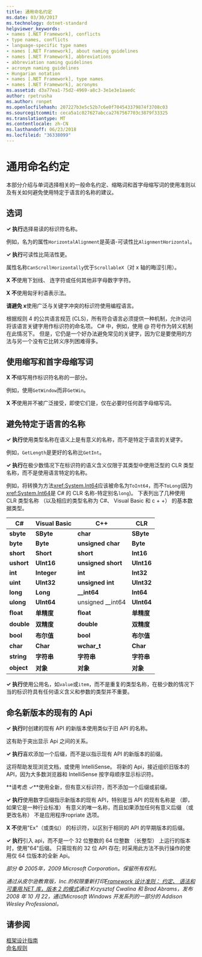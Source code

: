 ```yaml
---
title: 通用命名约定
ms.date: 03/30/2017
ms.technology: dotnet-standard
helpviewer_keywords:
- names [.NET Framework], conflicts
- type names, conflicts
- language-specific type names
- names [.NET Framework], about naming guidelines
- names [.NET Framework], abbreviations
- abbreviation naming guidelines
- acronym naming guidelines
- Hungarian notation
- names [.NET Framework], type names
- names [.NET Framework], acronyms
ms.assetid: d3a77ea1-75d2-4969-a8c3-3e1e3e1aaedc
author: rpetrusha
ms.author: ronpet
ms.openlocfilehash: 207227b3e5c52b7c6e0f704543379874f3708c03
ms.sourcegitcommit: ceca5a1c027627abcca2767567703c3879f33325
ms.translationtype: MT
ms.contentlocale: zh-CN
ms.lasthandoff: 06/23/2018
ms.locfileid: "36338099"
---
```

# <a name="general-naming-conventions"></a>通用命名约定
本部分介绍与单词选择相关的一般命名约定、缩略词和首字母缩写词的使用准则以及有关如何避免使用特定于语言的名称的建议。  
  
## <a name="word-choice"></a>选词  
 **✓ 执行**选择易读的标识符名称。  
  
 例如，名为的属性`HorizontalAlignment`是英语-可读性比`AlignmentHorizontal`。  
  
 **✓ 执行**可读性比简洁性更。  
  
 属性名称`CanScrollHorizontally`优于`ScrollableX`（对 x 轴的晦涩引用）。  
  
 **X 不**使用下划线、 连字符或任何其他非字母数字字符。  
  
 **X 不**使用匈牙利语表示法。  
  
 **请避免 x**使用广泛与关键字冲突的标识符使用编程语言。  
  
 根据规则 4 的公共语言规范 (CLS)，所有符合语言必须提供一种机制，允许访问将该语言关键字用作标识符的命名项。 C# 中，例如，使用 @ 符号作为转义机制在此情况下。 但是，它仍是一个好办法避免常见的关键字，因为它是要使用的方法与另一个没有它比转义序列困难得多。  
  
## <a name="using-abbreviations-and-acronyms"></a>使用缩写和首字母缩写词  
 **X 不**缩写用作标识符名称的一部分。  
  
 例如，使用`GetWindow`而非`GetWin`。  
  
 **X 不**使用并不被广泛接受，即使它们是，仅在必要时任何首字母缩写词。  
  
## <a name="avoiding-language-specific-names"></a>避免特定于语言的名称  
 **✓ 执行**使用类型名称在语义上是有意义的名称，而不是特定于语言的关键字。  
  
 例如，`GetLength`是更好的名称比`GetInt`。  
  
 **✓ 执行**在极少数情况下在标识符的语义含义仅限于其类型中使用泛型的 CLR 类型名称，而不是使用语言特定的名称。  
  
 例如，将转换为方法<xref:System.Int64>应该被命名为`ToInt64`，而不`ToLong`(因为<xref:System.Int64>是 C# 的 CLR 名称-特定别名`long`)。 下表列出了几种使用 CLR 类型名称 （以及相应的类型名称为 C#、 Visual Basic 和 c + +） 的基本数据类型。  
  
|C#|Visual Basic|C++|CLR|  
|---------|------------------|-----------|---------|  
|**sbyte**|**SByte**|**char**|**SByte**|  
|**byte**|**Byte**|**unsigned char**|**Byte**|  
|**short**|**Short**|**short**|**Int16**|  
|**ushort**|**UInt16**|**unsigned short**|**UInt16**|  
|**int**|**Integer**|**int**|**Int32**|  
|**uint**|**UInt32**|**unsigned int**|**UInt32**|  
|**long**|**Long**|**__int64**|**Int64**|  
|**ulong**|**UInt64**|unsigned __int64|**UInt64**|  
|**float**|**单精度**|**float**|**单精度**|  
|**double**|**双精度**|**double**|**双精度**|  
|**bool**|**布尔值**|**bool**|**布尔值**|  
|**char**|**Char**|**wchar_t**|**Char**|  
|**string**|**字符串**|**字符串**|**字符串**|  
|**object**|**对象**|**对象**|**对象**|  
  
 **✓ 执行**使用公用名，如`value`或`item`，而不是重复的类型名称，在极少数的情况下当的标识符具有任何语义含义和参数的类型并不重要。  
  
## <a name="naming-new-versions-of-existing-apis"></a>命名新版本的现有的 Api  
 **✓ 执行**时创建的现有 API 的新版本使用类似于旧 API 的名称。  
  
 这有助于突出显示 Api 之间的关系。  
  
 **✓ 执行**喜欢添加一个后缀，而不是以指示现有 API 的新版本的前缀。  
  
 这将帮助发现浏览文档，或使用 IntelliSense。 将新的 Api，接近组织旧版本的 API，因为大多数浏览器和 IntelliSense 按字母顺序显示标识符。  
  
 **请考虑 ✓**使用全新，但有意义标识符，而不添加一个后缀或前缀。  
  
 **✓ 执行**使用数字后缀指示新版本的现有 API，特别是当 API 的现有名称是 （即，如果它是一种行业标准） 有意义的唯一名称，而且如果添加任何有意义后缀 （或更改名称） 不是应用程序ropriate 选项。  
  
 **X 不**使用"Ex"（或类似） 的标识符，以区别于相同的 API 的早期版本的后缀。  
  
 **✓ 执行**引入 api，而不是一个 32 位整数的 64 位整数 （长整型） 上运行的版本时，使用"64"后缀。 只需现有的 32 位 API 存在; 时采用此方法不执行操作的使用仅 64 位版本的全新 Api。  
  
 *部分 © 2005年，2009 Microsoft Corporation。保留所有权利。*  
  
 *通过从皮尔逊教育版，Inc.的权限重新打印[Framework 设计准则： 约定、 语法和可重用.NET 库，版本 2 的模式](https://www.informit.com/store/framework-design-guidelines-conventions-idioms-and-9780321545619)通过 Krzysztof Cwalina 和 Brad Abrams，发布 2008 年 10 月 22，通过Microsoft Windows 开发系列的一部分的 Addison Wesley Professional。*  
  
## <a name="see-also"></a>请参阅  
 [框架设计指南](../../../docs/standard/design-guidelines/index.md)  
 [命名规则](../../../docs/standard/design-guidelines/naming-guidelines.md)
